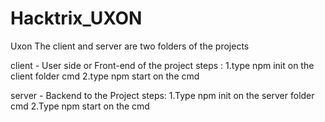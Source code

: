 # Hacktrix_UXON
Uxon
The client and server are two folders of the projects

client - User side or Front-end of the project
steps : 
1.type npm init on the client folder cmd
2.type npm start on the cmd

server - Backend to the Project
steps: 
1.Type npm init on the server folder cmd
2.Type npm start on the cmd
